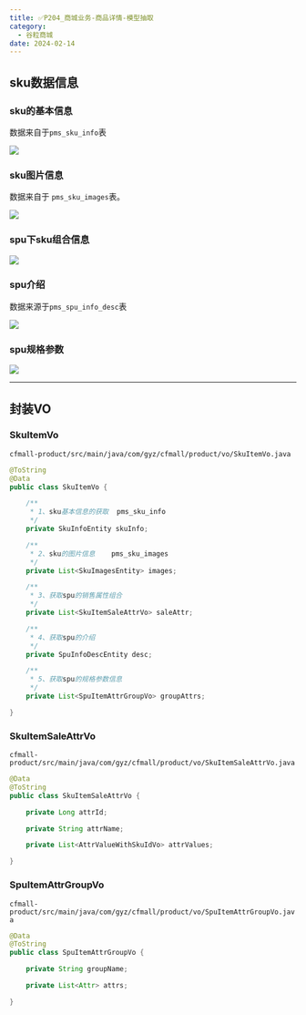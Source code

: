 ```yaml
---
title: ✅P204_商城业务-商品详情-模型抽取
category:
  - 谷粒商城
date: 2024-02-14
---
```


<!-- more -->

## sku数据信息

### sku的基本信息

数据来自于`pms_sku_info`表

![](https://cfmall-hello.oss-cn-beijing.aliyuncs.com/images/202304/202304031553279.png#id=c2ApX&originHeight=747&originWidth=1301&originalType=binary&ratio=1&rotation=0&showTitle=false&status=done&style=none&title=)

### sku图片信息

数据来自于 `pms_sku_images`表。

![](https://cfmall-hello.oss-cn-beijing.aliyuncs.com/images/202304/202304031555492.png#id=AuXCH&originHeight=670&originWidth=1313&originalType=binary&ratio=1&rotation=0&showTitle=false&status=done&style=none&title=)

### spu下sku组合信息

![](https://cfmall-hello.oss-cn-beijing.aliyuncs.com/images/202304/202304031555359.png#id=UqVzV&originHeight=638&originWidth=1294&originalType=binary&ratio=1&rotation=0&showTitle=false&status=done&style=none&title=)

### spu介绍

数据来源于`pms_spu_info_desc`表

![](https://cfmall-hello.oss-cn-beijing.aliyuncs.com/images/202304/202304031556140.png#id=c0KJO&originHeight=446&originWidth=1396&originalType=binary&ratio=1&rotation=0&showTitle=false&status=done&style=none&title=)

### spu规格参数

![](https://cfmall-hello.oss-cn-beijing.aliyuncs.com/images/202304/202304031556636.png#id=dDsSM&originHeight=616&originWidth=1325&originalType=binary&ratio=1&rotation=0&showTitle=false&status=done&style=none&title=)

---

## 封装VO

### SkuItemVo

`cfmall-product/src/main/java/com/gyz/cfmall/product/vo/SkuItemVo.java`

```java
@ToString
@Data
public class SkuItemVo {

    /**
     * 1、sku基本信息的获取  pms_sku_info
     */
    private SkuInfoEntity skuInfo;

    /**
     * 2、sku的图片信息    pms_sku_images
     */
    private List<SkuImagesEntity> images;

    /**
     * 3、获取spu的销售属性组合
     */
    private List<SkuItemSaleAttrVo> saleAttr;

    /**
     * 4、获取spu的介绍
     */
    private SpuInfoDescEntity desc;

    /**
     * 5、获取spu的规格参数信息
     */
    private List<SpuItemAttrGroupVo> groupAttrs;

}
```

### SkuItemSaleAttrVo

`cfmall-product/src/main/java/com/gyz/cfmall/product/vo/SkuItemSaleAttrVo.java`

```java
@Data
@ToString
public class SkuItemSaleAttrVo {

    private Long attrId;

    private String attrName;

    private List<AttrValueWithSkuIdVo> attrValues;

}
```

### SpuItemAttrGroupVo

`cfmall-product/src/main/java/com/gyz/cfmall/product/vo/SpuItemAttrGroupVo.java`

```java
@Data
@ToString
public class SpuItemAttrGroupVo {

    private String groupName;

    private List<Attr> attrs;

}
```
